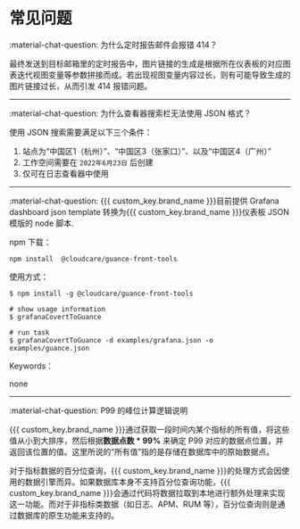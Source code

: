# 常见问题

:material-chat-question: 为什么定时报告邮件会报错 414？

最终发送到目标邮箱里的定时报告中，图片链接的生成是根据所在仪表板的对应图表迭代视图变量等参数拼接而成。若出现视图变量内容过长，则有可能导致生成的图片链接过长，从而引发 414 报错问题。

---

:material-chat-question: 为什么查看器搜索栏无法使用 JSON 格式？

使用 JSON 搜索需要满足以下三个条件：

1. 站点为“中国区1（杭州）”、“中国区3（张家口）”、以及“中国区4（广州）”
2. 工作空间需要在 `2022年6月23日` 后创建
3. 仅可在日志查看器中使用

---

:material-chat-question: {{{ custom_key.brand_name }}}目前提供 Grafana dashboard json template 转换为{{{ custom_key.brand_name }}}仪表板 JSON 模版的 node 脚本.

npm 下载：

```
npm install  @cloudcare/guance-front-tools
```

使用方式：

```
$ npm install -g @cloudcare/guance-front-tools

# show usage information
$ grafanaCovertToGuance

# run task
$ grafanaCovertToGuance -d examples/grafana.json -o examples/guance.json
```

Keywords：

none


---

:material-chat-question: P99 的峰位计算逻辑说明

{{{ custom_key.brand_name }}}通过获取一段时间内某个指标的所有值，将这些值从小到大排序，然后根据**数据点数 * 99%** 来确定 P99 对应的数据点位置，并返回该位置的值。这里所说的“所有值”指的是存储在数据库中的原始数据点。

对于指标数据的百分位查询，{{{ custom_key.brand_name }}}的处理方式会因使用的数据引擎而异。如果数据库本身不支持百分位查询功能，{{{ custom_key.brand_name }}}会通过代码将数据拉取到本地进行额外处理来实现这一功能。而对于非指标类数据（如日志、APM、RUM 等），百分位查询则是通过数据库的原生功能来支持的。
